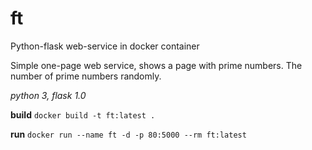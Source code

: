# ft
Python-flask web-service in docker container

Simple one-page web service, shows a page with prime numbers.
The number of prime numbers randomly.

*python 3, flask 1.0*

**build**
`docker build -t ft:latest .`

**run**
`docker run --name ft -d -p 80:5000 --rm ft:latest`
